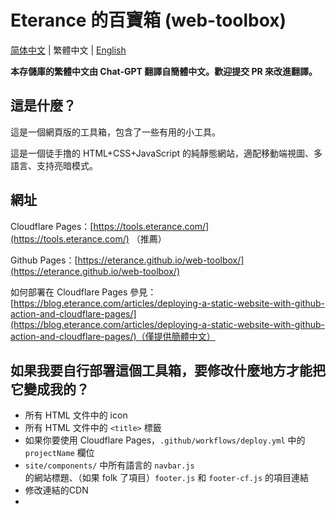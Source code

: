 # Eterance 的百寶箱 (web-toolbox)

[简体中文](https://github.com/Eterance/web-toolbox/blob/main/readme.md) | 繁體中文 | [English](https://github.com/Eterance/web-toolbox/blob/main/readme.en-us.md)

**本存儲庫的繁體中文由 Chat-GPT 翻譯自簡體中文。歡迎提交 PR 來改進翻譯。**

## 這是什麼？

這是一個網頁版的工具箱，包含了一些有用的小工具。

這是一個徒手撸的 HTML+CSS+JavaScript 的純靜態網站，適配移動端視圖、多語言、支持亮暗模式。

## 網址

Cloudflare Pages：[https://tools.eterance.com/](https://tools.eterance.com/) （推薦）

Github Pages：[https://eterance.github.io/web-toolbox/](https://eterance.github.io/web-toolbox/)

如何部署在 Cloudflare Pages 參見：[https://blog.eterance.com/articles/deploying-a-static-website-with-github-action-and-cloudflare-pages/](https://blog.eterance.com/articles/deploying-a-static-website-with-github-action-and-cloudflare-pages/)（僅提供簡體中文）

## 如果我要自行部署這個工具箱，要修改什麼地方才能把它變成我的？

- 所有 HTML 文件中的 icon
- 所有 HTML 文件中的 `<title>` 標籤
- 如果你要使用 Cloudflare Pages，`.github/workflows/deploy.yml` 中的 `projectName` 欄位
- `site/components/` 中所有語言的 `navbar.js` 的網站標題、（如果 folk 了項目）`footer.js` 和 `footer-cf.js` 的項目連結
- 修改連結的CDN
- 